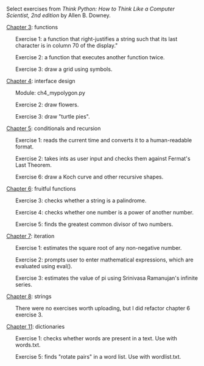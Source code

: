 Select exercises from <i>Think Python: How to Think Like a Computer Scientist, 2nd edition</i> by Allen B. Downey. 

<a href="https://greenteapress.com/thinkpython2/html/thinkpython2004.html">Chapter 3</a>: functions
<ul>Exercise 1: a function that right-justifies a string such that its last character is in column 70 of the display."</ul>
<ul>Exercise 2: a function that executes another function twice.</ul>
<ul>Exercise 3: draw a grid using symbols.</ul>

<a href="https://greenteapress.com/thinkpython2/html/thinkpython2005.html">Chapter 4</a>: interface design
<ul>Module: ch4_mypolygon.py</ul>
<ul>Exercise 2: draw flowers.</ul>
<ul>Exercise 3: draw "turtle pies".</ul>

<a href="https://greenteapress.com/thinkpython2/html/thinkpython2006.html">Chapter 5</a>: conditionals and recursion
<ul>Exercise 1: reads the current time and converts it to a human-readable format.</ul>
<ul>Exercise 2: takes ints as user input and checks them against Fermat's Last Theorem.</ul>
<ul>Exercise 6: draw a Koch curve and other recursive shapes.</ul>

<a href="https://greenteapress.com/thinkpython2/html/thinkpython2007.html">Chapter 6</a>: fruitful functions
<ul>Exercise 3: checks whether a string is a palindrome.</ul>
<ul>Exercise 4: checks whether one number is a power of another number.</ul>
<ul>Exercise 5: finds the greatest common divisor of two numbers.</ul>

<a href="https://greenteapress.com/thinkpython2/html/thinkpython2008.html">Chapter 7</a>: iteration
<ul>Exercise 1: estimates the square root of any non-negative number.</ul>
<ul>Exercise 2: prompts user to enter mathematical expressions, which are evaluated using eval().</ul>
<ul>Exercise 3: estimates the value of pi using Srinivasa Ramanujan's infinite series.</ul>

<a href="https://greenteapress.com/thinkpython2/html/thinkpython2009.html">Chapter 8</a>: strings
<ul>There were no exercises worth uploading, but I did refactor chapter 6 exercise 3.</ul>

<a href="https://greenteapress.com/thinkpython2/html/thinkpython2012.html">Chapter 11</a>: dictionaries
<ul>Exercise 1: checks whether words are present in a text. Use with words.txt.</ul>
<ul>Exercise 5: finds "rotate pairs" in a word list. Use with wordlist.txt.</ul>
